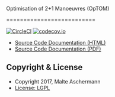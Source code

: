 Optimisation of 2+1 Manoeuvres (OpTOM)

==========================

[![CircleCI](https://circleci.com/gh/masc/optom/tree/master.svg?style=shield&circle-token=ff9f6072df84edef937bff818eb00102157245b4)](https://circleci.com/gh/masc/optom/tree/master)
[![codecov.io](https://codecov.io/github/masc/optom/coverage.svg?token=WKRFU2mDRO&branch=master)](https://codecov.io/github/masc/optom)

  * [Source Code Documentation (HTML)](http://masc.github.io/optom/docs/sources/index.html)
  * [Source Code Documentation (PDF)](http://masc.github.io/optom/docs/OPTOM-doc.pdf)

Copyright & License
-------------------

  * Copyright 2017, Malte Aschermann
  * [License: LGPL](http://masc.github.io/optom/LICENSE.md)
